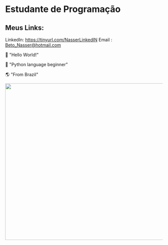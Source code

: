
# Estudante de Programação

## Meus Links:
LinkedIn: https://tinyurl.com/NasserLinkedIN
Email : Beto_Nasser@hotmail.com

:cherries: "Hello World!"

:cherries: "Python language beginner"

:earth_americas:  "From Brazil"



<img width= "800px" height= "500px" img src="https://i.pinimg.com/originals/bd/4e/d3/bd4ed327189c2a56695beb91cd534570.gif"/>
